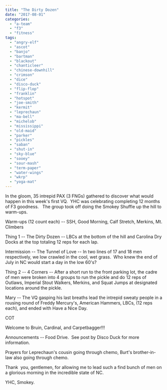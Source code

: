 ```yaml
---
title: "The Dirty Dozen"
date: "2017-08-01"
categories: 
  - "a-team"
  - "f3"
  - "fitness"
tags: 
  - "angry-elf"
  - "ascot"
  - "banjo"
  - "bartman"
  - "blackout"
  - "chanticleer"
  - "chinese-downhill"
  - "crimson"
  - "dice"
  - "disco-duck"
  - "flip-flop"
  - "franklin"
  - "hotspot"
  - "joe-smith"
  - "kermit"
  - "leprechaun"
  - "ma-bell"
  - "michelob"
  - "mississippi"
  - "old-maid"
  - "parker"
  - "pickles"
  - "saban"
  - "shut-in"
  - "sky-blue"
  - "sooey"
  - "sour-mash"
  - "term-paper"
  - "water-wings"
  - "wkrp"
  - "yoga-mat"
---
```


In the gloom, 35 intrepid PAX (3 FNGs) gathered to discover what would happen in this week's first VQ.  YHC was celebrating completing 12 months of F3 goodness.   The group took off doing the Smokey Shuffle up the hill to warm-ups.

Warm-ups (12 count each) -- SSH, Good Morning, Calf Stretch, Merkins, Mt. Climbers

Thing 1 -- The Dirty Dozen -- LBCs at the bottom of the hill and Carolina Dry Docks at the top totaling 12 reps for each lap.

Intermission -- The Tunnel of Love -- In two lines of 17 and 18 men respectively, we low crawled in the cool, wet grass.  Who knew the end of July in NC would start a day in the low 60's?

Thing 2 -- 4 Corners -- After a short run to the front parking lot, the cadre of men were broken into 4 groups to run the pickle and do 12 reps of Outlaws, Imperial Stout Walkers, Merkins, and Squat Jumps at designated locations around the pickle.

Mary -- The VQ gasping his last breaths lead the intrepid sweaty people in a rousing round of Freddy Mercury's, American Hammers, LBCs, (12 reps each), and ended with Have a Nice Day.

COT

Welcome to Bruin, Cardinal, and Carpetbagger!!!

Announcements -- Food Drive.  See post by Disco Duck for more information.

Prayers for Leprechaun's cousin going through chemo, Burt's brother-in-law also going through chemo.

Thank  you, gentlemen, for allowing me to lead such a find bunch of men on a glorious morning in the incredible state of NC.

YHC, Smokey.
